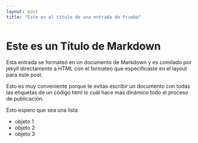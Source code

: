 ```yaml
---
layout: post
title: "Este es el título de una entrada de Prueba"
---
```


# Este es un Título de Markdown
Esta entrada se formateó en un documento de Markdown y es comilado por jekyll directamente a HTML con el formateo que especificaste en el layout para este post.

Esto es muy conveniente porque te evitas escribir un documento con todas las etiquetas de un código html lo cuál hace más dinámico todo el proceso de publicación.

Esto espero que sea una lista
- objeto 1
- objeto 2
- objeto 3
